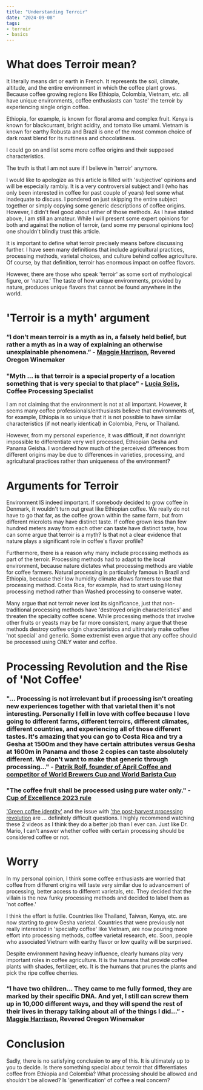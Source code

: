 ```yaml
---
title: "Understanding Terroir"
date: "2024-09-08"
tags: 
- terroir
- basics
---
```


# What does Terroir mean?

It literally means dirt or earth in French. It represents the soil, climate, altitude, and the entire environment in which the coffee plant grows. Because coffee growing regions like Ethiopia, Colombia, Vietnam, etc. all have unique environments, coffee enthusiasts can 'taste' the terroir by experiencing single origin coffee. 

Ethiopia, for example, is known for floral aroma and complex fruit. Kenya is known for blackcurrant, bright acidity, and tomato like umami. Vietnam is known for earthy Robusta and Brazil is one of the most common choice of dark roast blend for its nuttiness and chocolatiness.

I could go on and list some more coffee origins and their supposed characteristics.

The truth is that I am not sure if I believe in 'terroir' anymore.

I would like to apologize as this article is filled with 'subjective' opinions and will be especially rambly. It is a very controversial subject and I (who has only been interested in coffee for past couple of years) feel some what inadequate to discuss. I pondered on just skipping the entire subject together or simply copying some generic descriptions of coffee origins. However, I didn't feel good about either of those methods. As I have stated above, I am still an amateur. While I will present some expert opinions for both and against the notion of terroir, (and some my personal opinions too) one shouldn't blindly trust this article. 

It is important to define what terroir precisely means before discussing further. I have seen many definitions that include agricultural practices, processing methods, varietal choices, and culture behind coffee agriculture. Of course, by that definition, terroir has enormous impact on coffee flavors. 

However, there are those who speak 'terroir' as some sort of mythological figure, or 'nature.' The taste of how unique environments, provided by nature, produces unique flavors that cannot be found anywhere in the world.

# 'Terroir is a myth' argument

### “I don’t mean terroir is a myth as in, a falsely held belief, but rather a myth as in a way of explaining an otherwise unexplainable phenomena.” - [Maggie Harrison](https://www.wineenthusiast.com/culture/wine/is-terroir-a-myth/), Revered Oregon Winemaker

### "Myth ... is that terroir is a special property of a location something that is very special to that place" - [Lucia Solis](https://www.youtube.com/watch?v=G16gDvuQnVE), Coffee Processing Specialist

I am not claiming that the environment is not at all important. However, it seems many coffee professionals/enthusiasts believe that environments of, for example, Ethiopia is so unique that it is not possible to have similar characteristics (if not nearly identical) in Colombia, Peru, or Thailand.

However, from my personal experience, it was difficult, if not downright impossible to differentiate very well processed, Ethiopian Gesha and Panama Geisha. I wondered how much of the perceived differences from different origins may be due to differences in varieties, processing, and agricultural practices rather than uniqueness of the environment?

# Arguments for Terroir

Environment IS indeed important. If somebody decided to grow coffee in Denmark, it wouldn't turn out great like Ethiopian coffee. We really do not have to go that far, as the coffee grown within the same farm, but from different microlots may have distinct taste. If coffee grown less than few hundred meters away from each other can taste have distinct taste, how can some argue that terroir is a myth? Is that not a clear evidence that nature plays a significant role in coffee's flavor profile?

Furthermore, there is a reason why many include processing methods as part of the terroir. Processing methods had to adapt to the local environment, because nature dictates what processing methods are viable for coffee farmers. Natural processing is particularly famous in Brazil and Ethiopia, because their low humidity climate allows farmers to use that processing method. Costa Rica, for example, had to start using Honey processing method rather than Washed processing to conserve water.

Many argue that not terroir never lost its significance, just that non-traditional processing methods have 'destroyed origin characteristics' and threaten the specialty coffee scene. While processing methods that involve other fruits or yeasts may be far more consistent, many argue that these methods destroy coffee origin characteristics and ultimately make coffee 'not special' and generic. Some extremist even argue that any coffee should be processed using ONLY water and coffee. 

# Processing Revolution and the Rise of 'Not Coffee'

### "... Processing is not irrelevant but if processing isn't creating new experiences together with that varietal then it's not interesting. Personally I fell in love with coffee because I love going to different farms, different terroirs, different climates, different countries, and experiencing all of those different tastes. It's amazing that you can go to Costa Rica and try a Gesha at 1500m and they have certain attributes versus Gesha at 1600m in Panama and those 2 copies can taste absolutely different. We don't want to make that generic through processing..." - [Patrik Rolf, founder of April Coffee and competitor of World Brewers Cup and World Barista Cup](https://www.youtube.com/watch?v=Npif5_eL1gk)

### "The coffee fruit shall be processed using pure water only." - [Cup of Excellence 2023 rule](https://perfectdailygrind.com/2023/11/cup-of-excellence-rule-changes/)

['Green coffee identity'](https://community.coffeeknowledgehub.com/rich_text_oembeds/BAh7CEkiCGdpZAY6BkVUSSI5Z2lkOi8vanVtcHN0YXJ0LWFwcC9SaWNoVGV4dE9lbWJlZC81MzcwNjE_ZXhwaXJlc19pbgY7AFRJIgxwdXJwb3NlBjsAVEkiFHJpY2hfdGV4dF9maWVsZAY7AFRJIg9leHBpcmVzX2F0BjsAVDA=--ee87b083b7c485e5c5480540c9ff971d0293714f) and the issue with ['the post-harvest processing revolution](https://www.youtube.com/watch?v=LUsAvwYFsKA) are ... definitely difficult questions. I highly recommend watching these 2 videos as I think they do a better job than I ever can. Just like Dr. Mario, I can't answer whether coffee with certain processing should be considered coffee or not.

# Worry

In my personal opinion, I think some coffee enthusiasts are worried that coffee from different origins will taste very similar due to advancement of processing, better access to different varietals, etc. They decided that the villain is the new funky processing methods and decided to label them as 'not coffee.'

I think the effort is futile. Countries like Thailand, Taiwan, Kenya, etc. are now starting to grow Gesha varietal. Countries that were previously not really interested in 'specialty coffee' like Vietnam, are now pouring more effort into processing methods, coffee varietal research, etc. Soon, people who associated Vietnam with earthy flavor or low quality will be surprised. 

Despite environment having heavy influence, clearly humans play very important roles in coffee agriculture. It is the humans that provide coffee plants with shades, fertilizer, etc. It is the humans that prunes the plants and pick the ripe coffee cherries.

### “I have two children... They came to me fully formed, they are marked by their specific DNA. And yet, I still can screw them up in 10,000 different ways, and they will spend the rest of their lives in therapy talking about all of the things I did…” - [Maggie Harrison](https://www.wineenthusiast.com/culture/wine/is-terroir-a-myth/), Revered Oregon Winemaker

# Conclusion

Sadly, there is no satisfying conclusion to any of this. It is ultimately up to you to decide. Is there something special about terroir that differentiates coffee from Ethiopia and Colombia? What processing should be allowed and shouldn't be allowed? Is 'generification' of coffee a real concern?

